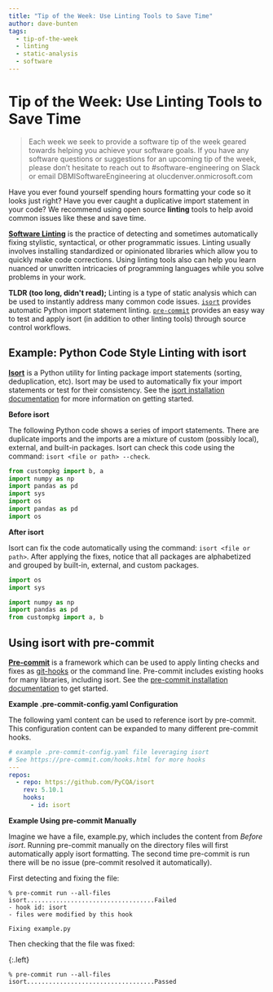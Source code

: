 ```yaml
---
title: "Tip of the Week: Use Linting Tools to Save Time"
author: dave-bunten
tags:
  - tip-of-the-week
  - linting
  - static-analysis
  - software
---
```


# Tip of the Week: Use Linting Tools to Save Time

> Each week we seek to provide a software tip of the week geared towards helping you achieve your software goals. If you have any software questions or suggestions for an upcoming tip of the week, please don’t hesitate to reach out to #software-engineering on Slack or email DBMISoftwareEngineering at olucdenver.onmicrosoft.com

<!-- excerpt start -->

Have you ever found yourself spending hours formatting your code so it looks just right? Have you ever caught a duplicative import statement in your code? We recommend using open source __linting__ tools to help avoid common issues like these and save time.

<!-- excerpt end -->

[__Software Linting__](https://en.wikipedia.org/wiki/Lint_(software)) is the practice of detecting and sometimes automatically fixing stylistic, syntactical, or other programmatic issues. Linting usually involves installing standardized or opinionated libraries which allow you to quickly make code corrections. Using linting tools also can help you learn nuanced or unwritten intricacies of programming languages while you solve problems in your work.

__TLDR (too long, didn't read);__ Linting is a type of static analysis which can be used to instantly address many common code issues. [`isort`](https://pycqa.github.io/isort/index.html) provides automatic Python import statement linting. [`pre-commit`](<https://pre-commit.com/>) provides an easy way to test and apply isort (in addition to other linting tools) through source control workflows.

## Example: Python Code Style Linting with isort

[__Isort__](https://pycqa.github.io/isort/index.html) is a Python utility for linting package import statements (sorting, deduplication, etc). Isort may be used to automatically fix your import statements or test for their consistency. See the [isort installation documentation](https://pycqa.github.io/isort/docs/quick_start/1.-install.html) for more information on getting started.

__Before isort__

The following Python code shows a series of import statements. There are duplicate imports and the imports are a mixture of custom (possibly local), external, and built-in packages. Isort can check this code using the command: `isort <file or path> --check`.

```python
from custompkg import b, a
import numpy as np
import pandas as pd
import sys
import os
import pandas as pd
import os
```

__After isort__

Isort can fix the code automatically using the command: `isort <file or path>`. After applying the fixes, notice that all packages are alphabetized and grouped by built-in, external, and custom packages.

```python
import os
import sys

import numpy as np
import pandas as pd
from custompkg import a, b
```

## Using isort with pre-commit

[__Pre-commit__](https://pre-commit.com/) is a framework which can be used to apply linting checks and fixes as [git-hooks](https://git-scm.com/book/en/v2/Customizing-Git-Git-Hooks) or the command line. Pre-commit includes existing hooks for many libraries, including isort. See the [pre-commit installation documentation](https://pre-commit.com/#install) to get started.

__Example .pre-commit-config.yaml Configuration__

The following yaml content can be used to reference isort by pre-commit. This configuration content can be expanded to many different pre-commit hooks.

```yaml
# example .pre-commit-config.yaml file leveraging isort
# See https://pre-commit.com/hooks.html for more hooks
---
repos:
  - repo: https://github.com/PyCQA/isort
    rev: 5.10.1
    hooks:
      - id: isort
```

__Example Using pre-commit Manually__

Imagine we have a file, example.py, which includes the content from _Before isort_. Running pre-commit manually on the directory files will first automatically apply isort formatting. The second time pre-commit is run there will be no issue (pre-commit resolved it automatically).

First detecting and fixing the file:

```console
% pre-commit run --all-files
isort...................................Failed
- hook id: isort
- files were modified by this hook

Fixing example.py
```

Then checking that the file was fixed:

{:.left}

```console
% pre-commit run --all-files
isort...................................Passed
```
